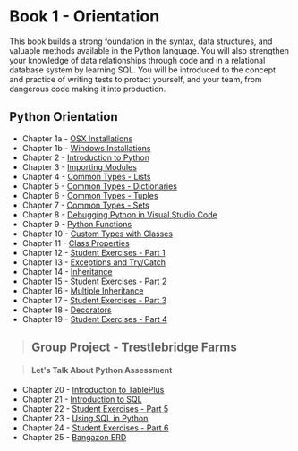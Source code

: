 # Book 1 - Orientation

This book builds a strong foundation in the syntax, data structures, and valuable methods available in the Python language. You will also strengthen your knowledge of data relationships through code and in a relational database system by learning SQL. You will be introduced to the concept and practice of writing tests to protect yourself, and your team, from dangerous code making it into production.

## Python Orientation

* Chapter 1a - [OSX Installations](./chapters/INSTALLATIONS_OSX.md)
* Chapter 1b - [Windows Installations](./chapters/INSTALLATIONS_WINDOWS.md)
* Chapter 2 - [Introduction to Python](./chapters/PYTHON_INTRO.md)
* Chapter 3 - [Importing Modules](./chapters/PYTHON_IMPORTING.md)
* Chapter 4 - [Common Types - Lists](./chapters/DATA_STRUCTURES_LIST.md)
* Chapter 5 - [Common Types - Dictionaries](./chapters/DATA_STRUCTURES_DICTIONARY.md)
* Chapter 6 - [Common Types - Tuples](./chapters/DATA_STRUCTURES_TUPLE.md)
* Chapter 7 - [Common Types - Sets](./chapters/DATA_STRUCTURES_SET.md)
* Chapter 8 - [Debugging Python in Visual Studio Code](./chapters/DEBUGGING_PYTHON.md)
* Chapter 9 - [Python Functions](./chapters/FUNCTIONS_INTRO.md)
* Chapter 10 - [Custom Types with Classes](./chapters/CLASSES_INTRO.md)
* Chapter 11 - [Class Properties](./chapters/CLASS_PROPERTIES.md)
* Chapter 12 - [Student Exercises - Part 1](./chapters/STUDENT_EXERCISES_TYPES.md)
* Chapter 13 - [Exceptions and Try/Catch](./chapters/TRY_CATCH_INTRO.md)
* Chapter 14 - [Inheritance](./chapters/INHERITANCE_INTRO.md)
* Chapter 15 - [Student Exercises - Part 2](./chapters/STUDENT_EXERCISES_INHERITANCE.md)
* Chapter 16 - [Multiple Inheritance](./chapters/MULTIPLE_INHERITANCE.md)
* Chapter 17 - [Student Exercises - Part 3](./chapters/STUDENT_EXERCISES_INHERITANCE.md)
* Chapter 18 - [Decorators](./chapters/DECORATORS_INTRO.md)
* Chapter 19 - [Student Exercises - Part 4](./chapters/STUDENT_EXERCISES_DECORATORS.md)

> ## __Group Project__ - Trestlebridge Farms

> #### Let's Talk About Python Assessment


* Chapter 20 - [Introduction to TablePlus](./chapters/TABLEPLUS_INTRO.md)
* Chapter 21 - [Introduction to SQL](./chapters/SQL_INTRO.md)
* Chapter 22 - [Student Exercises - Part 5](./chapters/STUDENT_EXERCISES_TABLES.md)
* Chapter 23 - [Using SQL in Python](./chapters/PYTHON_SQL.md)
* Chapter 24 - [Student Exercises - Part 6](./chapters/STUDENT_EXERCISES_SQL.md)
* Chapter 25 - [Bangazon ERD](./chapters/BANGAZON_ERD.md)
